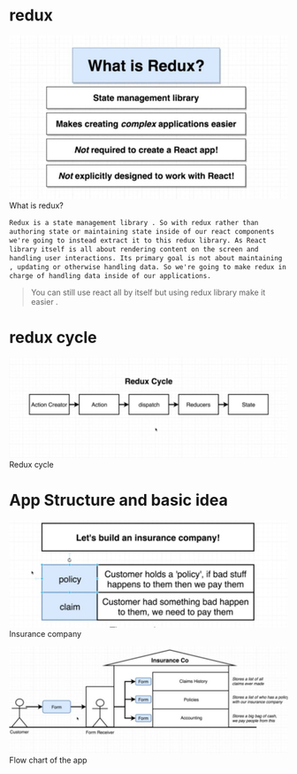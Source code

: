 # redux 
<img src="./Assets/redux.jpg">What is redux? </img>

    Redux is a state management library . So with redux rather than authoring state or maintaining state inside of our react components we're going to instead extract it to this redux library. As React library itself is all about rendering content on the screen and handling user interactions. Its primary goal is not about maintaining , updating or otherwise handling data. So we're going to make redux in charge of handling data inside of our applications.



> You can still use react all by itself but using redux library make it easier .


# redux cycle

<img src="./Assets/reduxCycle.jpg"> Redux cycle</img>

# App Structure and basic idea

<img src="./Assets/insCompany.jpg">Insurance company</img>

<img src="./Assets/flowchartCompany.jpg">Flow chart of the app</img>
